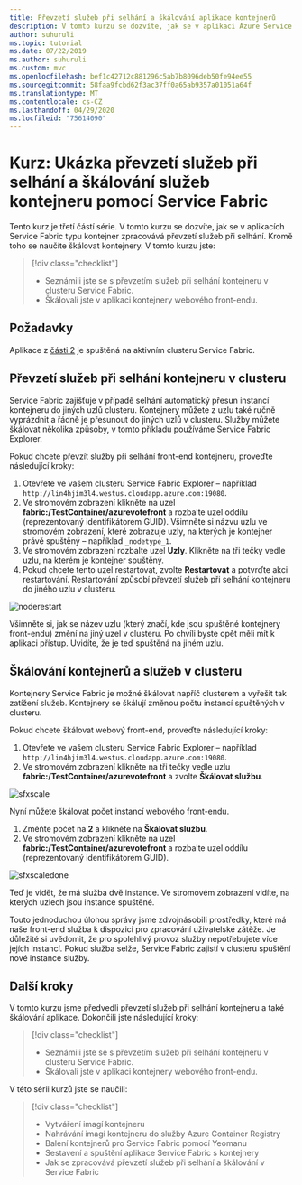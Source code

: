 ```yaml
---
title: Převzetí služeb při selhání a škálování aplikace kontejnerů
description: V tomto kurzu se dozvíte, jak se v aplikaci Azure Service Fabric typu kontejner zpracovává převzetí služeb při selhání.  Také se naučíte škálovat kontejnery a služby spuštěné v clusteru.
author: suhuruli
ms.topic: tutorial
ms.date: 07/22/2019
ms.author: suhuruli
ms.custom: mvc
ms.openlocfilehash: bef1c42712c881296c5ab7b8096deb50fe94ee55
ms.sourcegitcommit: 58faa9fcbd62f3ac37ff0a65ab9357a01051a64f
ms.translationtype: MT
ms.contentlocale: cs-CZ
ms.lasthandoff: 04/29/2020
ms.locfileid: "75614090"
---
```

# <a name="tutorial-demonstrate-fail-over-and-scaling-of-container-services-with-service-fabric"></a>Kurz: Ukázka převzetí služeb při selhání a škálování služeb kontejneru pomocí Service Fabric

Tento kurz je třetí částí série. V tomto kurzu se dozvíte, jak se v aplikacích Service Fabric typu kontejner zpracovává převzetí služeb při selhání. Kromě toho se naučíte škálovat kontejnery. V tomto kurzu jste:

> [!div class="checklist"]
> * Seznámili jste se s převzetím služeb při selhání kontejneru v clusteru Service Fabric.
> * Škálovali jste v aplikaci kontejnery webového front-endu.

## <a name="prerequisites"></a>Požadavky

Aplikace z [části 2](service-fabric-tutorial-package-containers.md) je spuštěná na aktivním clusteru Service Fabric.

## <a name="fail-over-a-container-in-a-cluster"></a>Převzetí služeb při selhání kontejneru v clusteru

Service Fabric zajišťuje v případě selhání automatický přesun instancí kontejneru do jiných uzlů clusteru. Kontejnery můžete z uzlu také ručně vyprázdnit a řádně je přesunout do jiných uzlů v clusteru. Služby můžete škálovat několika způsoby, v tomto příkladu používáme Service Fabric Explorer.

Pokud chcete převzít služby při selhání front-end kontejneru, proveďte následující kroky:

1. Otevřete ve vašem clusteru Service Fabric Explorer – například `http://lin4hjim3l4.westus.cloudapp.azure.com:19080`.
2. Ve stromovém zobrazení klikněte na uzel **fabric:/TestContainer/azurevotefront** a rozbalte uzel oddílu (reprezentovaný identifikátorem GUID). Všimněte si názvu uzlu ve stromovém zobrazení, které zobrazuje uzly, na kterých je kontejner právě spuštěný – například `_nodetype_1`.
3. Ve stromovém zobrazení rozbalte uzel **Uzly**. Klikněte na tři tečky vedle uzlu, na kterém je kontejner spuštěný.
4. Pokud chcete tento uzel restartovat, zvolte **Restartovat** a potvrďte akci restartování. Restartování způsobí převzetí služeb při selhání kontejneru do jiného uzlu v clusteru.

![noderestart][noderestart]

Všimněte si, jak se název uzlu (který značí, kde jsou spuštěné kontejnery front-endu) změní na jiný uzel v clusteru. Po chvíli byste opět měli mít k aplikaci přístup. Uvidíte, že je teď spuštěná na jiném uzlu.

## <a name="scale-containers-and-services-in-a-cluster"></a>Škálování kontejnerů a služeb v clusteru

Kontejnery Service Fabric je možné škálovat napříč clusterem a vyřešit tak zatížení služeb. Kontejnery se škálují změnou počtu instancí spuštěných v clusteru.

Pokud chcete škálovat webový front-end, proveďte následující kroky:

1. Otevřete ve vašem clusteru Service Fabric Explorer – například `http://lin4hjim3l4.westus.cloudapp.azure.com:19080`.
2. Ve stromovém zobrazení klikněte na tři tečky vedle uzlu **fabric:/TestContainer/azurevotefront** a zvolte **Škálovat službu**.

![sfxscale][sfxscale]

Nyní můžete škálovat počet instancí webového front-endu.

1. Změňte počet na **2** a klikněte na **Škálovat službu**.
1. Ve stromovém zobrazení klikněte na uzel **fabric:/TestContainer/azurevotefront** a rozbalte uzel oddílu (reprezentovaný identifikátorem GUID).

![sfxscaledone][sfxscaledone]

Teď je vidět, že má služba dvě instance. Ve stromovém zobrazení vidíte, na kterých uzlech jsou instance spuštěné.

Touto jednoduchou úlohou správy jsme zdvojnásobili prostředky, které má naše front-end služba k dispozici pro zpracování uživatelské zátěže. Je důležité si uvědomit, že pro spolehlivý provoz služby nepotřebujete více jejích instancí. Pokud služba selže, Service Fabric zajistí v clusteru spuštění nové instance služby.

## <a name="next-steps"></a>Další kroky

V tomto kurzu jsme předvedli převzetí služeb při selhání kontejneru a také škálování aplikace. Dokončili jste následující kroky:

> [!div class="checklist"]
> * Seznámili jste se s převzetím služeb při selhání kontejneru v clusteru Service Fabric.
> * Škálovali jste v aplikaci kontejnery webového front-endu.

V této sérii kurzů jste se naučili:
> [!div class="checklist"]
> * Vytváření imagí kontejneru
> * Nahrávání imagí kontejneru do služby Azure Container Registry
> * Balení kontejnerů pro Service Fabric pomocí Yeomanu
> * Sestavení a spuštění aplikace Service Fabric s kontejnery
> * Jak se zpracovává převzetí služeb při selhání a škálování v Service Fabric

[noderestart]: ./media/service-fabric-tutorial-containers-failover/containersfailovertutorialnoderestart.png
[sfxscale]: ./media/service-fabric-tutorial-containers-failover/containersfailovertutorialscale.png
[sfxscaledone]: ./media/service-fabric-tutorial-containers-failover/containersfailovertutorialscaledone.png